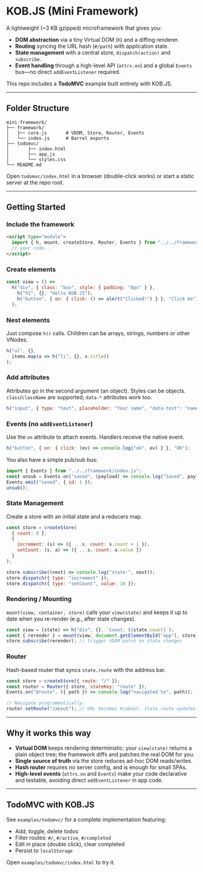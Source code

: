 
# KOB.JS (Mini Framework)

A lightweight (~3 KB gzipped) microframework that gives you:

- **DOM abstraction** via a tiny Virtual DOM (`h`) and a diffing renderer.
- **Routing** syncing the URL hash (`#/path`) with application state.
- **State management** with a central store, `dispatch(action)` and `subscribe`.
- **Event handling** through a high-level API (`attrs.on`) and a global `Events` bus—no direct `addEventListener` required.

This repo includes a **TodoMVC** example built entirely with KOB.JS.

---

## Folder Structure

```
mini-framework/
├── framework/
│   ├── core.js       # VDOM, Store, Router, Events
│   └── index.js      # Barrel exports
├── todomvc/
│       ├── index.html
│       ├── app.js
│       └── styles.css
└── README.md
```

Open `todomvc/index.html` in a browser (double-click works) or start a static server at the repo root.

---

## Getting Started

### Include the framework

```html
<script type="module">
  import { h, mount, createStore, Router, Events } from "../../framework/index.js";
  // your code...
</script>
```

### Create elements

```js
const view = () =>
  h("div", { class: "box", style: { padding: "8px" } },
    h("h1", {}, "Hello KOB.JS"),
    h("button", { on: { click: () => alert("Clicked!") } }, "Click me")
  );
```

### Nest elements

Just compose `h()` calls. Children can be arrays, strings, numbers or other VNodes.

```js
h("ul", {},
  items.map(x => h("li", {}, x.title))
);
```

### Add attributes

Attributes go in the second argument (an object). Styles can be objects. `class`/`className` are supported; `data-*` attributes work too.

```js
h("input", { type: "text", placeholder: "Your name", "data-test": "name" });
```

### Events (no `addEventListener`)

Use the `on` attribute to attach events. Handlers receive the native event.

```js
h("button", { on: { click: (ev) => console.log("ok", ev) } }, "OK");
```

You also have a simple pub/sub bus:

```js
import { Events } from "../../framework/index.js";
const unsub = Events.on("saved", (payload) => console.log("Saved", payload));
Events.emit("saved", { id: 1 });
unsub();
```

### State Management

Create a store with an initial state and a reducers map.

```js
const store = createStore(
  { count: 0 },
  {
    increment: (s) => ({ ...s, count: s.count + 1 }),
    setCount: (s, a) => ({ ...s, count: a.value })
  }
);

store.subscribe((next) => console.log("state:", next));
store.dispatch({ type: "increment" });
store.dispatch({ type: "setCount", value: 10 });
```

### Rendering / Mounting

`mount(view, container, store)` calls your `view(state)` and keeps it up to date when you re-render (e.g., after state changes).

```js
const view = (state) => h("div", {}, `Count: ${state.count}`);
const { rerender } = mount(view, document.getElementById("app"), store);
store.subscribe(rerender); // trigger VDOM patch on state changes
```

### Router

Hash-based router that syncs `state.route` with the address bar.

```js
const store = createStore({ route: "/" });
const router = Router({ store, stateKey: "route" });
Events.on("@route", ({ path }) => console.log("navigated to", path));

// Navigate programmatically:
router.setRoute("/about"); // URL becomes #/about, state.route updates automatically
```

---

## Why it works this way

- **Virtual DOM** keeps rendering deterministic: your `view(state)` returns a plain object tree; the framework diffs and patches the real DOM for you.
- **Single source of truth** via the store reduces ad-hoc DOM reads/writes.
- **Hash router** requires no server config, and is enough for small SPAs.
- **High-level events** (`attrs.on` and `Events`) make your code declarative and testable, avoiding direct `addEventListener` in app code.

---

## TodoMVC with KOB.JS

See `examples/todomvc/` for a complete implementation featuring:
- Add, toggle, delete todos
- Filter routes: `#/`, `#/active`, `#/completed`
- Edit in place (double click), clear completed
- Persist to `localStorage`

Open `examples/todomvc/index.html` to try it.
```

